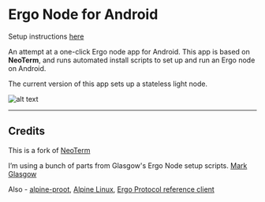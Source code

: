 # Ergo Node for Android  

Setup instructions [here](https://github.com/rustinmyeye/ErgoNodeAndroid/blob/master/SETUP_INSTRUCTIONS.md)

An attempt at a one-click Ergo node app for Android. This app is based on **NeoTerm**, and runs automated install scripts to set up and run an Ergo node on Android.

The current version of this app sets up a stateless light node.

![alt text](https://raw.githubusercontent.com/rustinmyeye/ErgoNodeAndroid/master/artwork/ic_launcher_round.png)

---

## **Credits**  

This is a fork of [NeoTerm](https://github.com/NeoTerm/NeoTerm)

I’m using a bunch of parts from Glasgow's Ergo Node setup scripts. [Mark Glasgow](https://github.com/glasgowm148/ergoscripts)

Also - [alpine-proot](https://github.com/Yonle/alpine-proot), [Alpine Linux](https://www.alpinelinux.org/), [Ergo Protocol reference client](https://github.com/ergoplatform/ergo/releases)
